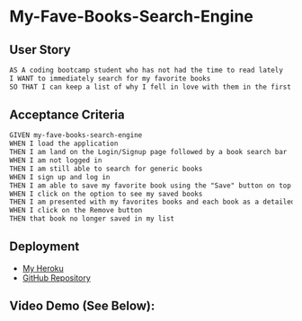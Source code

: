 # My-Fave-Books-Search-Engine

## User Story

```md
AS A coding bootcamp student who has not had the time to read lately
I WANT to immediately search for my favorite books
SO THAT I can keep a list of why I fell in love with them in the first place and make sure to purchase any of my favorite books in paperback/hardcover at home
```

## Acceptance Criteria

```md
GIVEN my-fave-books-search-engine
WHEN I load the application
THEN I am land on the Login/Signup page followed by a book search bar
WHEN I am not logged in
THEN I am still able to search for generic books
WHEN I sign up and log in
THEN I am able to save my favorite book using the "Save" button on top of generic book search results
WHEN I click on the option to see my saved books
THEN I am presented with my favorites books and each book as a detailed description
WHEN I click on the Remove button 
THEN that book no longer saved in my list
```

## Deployment

* [My Heroku](https://morning-headland-01638.herokuapp.com/)
* [GitHub Repository](https://github.com/leanonruthie/My-Fave-Books-Search-Engine.git)

## Video Demo (See Below):
